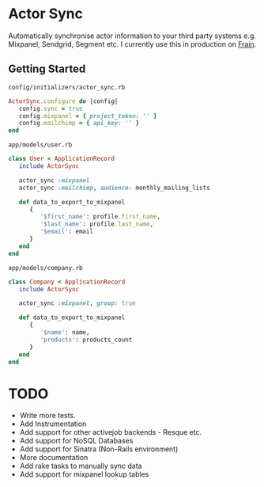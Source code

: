 # Actor Sync
Automatically synchronise actor information to your third party systems e.g. Mixpanel, Sendgrid, Segment etc. I currently use this in production on [Frain](https://frain.dev). 

## Getting Started
`config/initializers/actor_sync.rb`

```ruby
ActorSync.configure do |config|
   config.sync = true
   config.mixpanel = { project_token: '' }
   config.mailchimp = { api_key: '' }
end
```

`app/models/user.rb`
```ruby
class User < ApplicationRecord
   include ActorSync

   actor_sync :mixpanel
   actor_sync :mailchimp, audience: monthly_mailing_lists

   def data_to_export_to_mixpanel
      {
         '$first_name': profile.first_name,
         '$last_name': profile.last_name,
         '$email': email
      }
   end
end
```

`app/models/company.rb`
```ruby
class Company < ApplicationRecord
   include ActorSync

   actor_sync :mixpanel, group: true

   def data_to_export_to_mixpanel
      {
         '$name': name,
         'products': products_count
      }
   end
end

```

# TODO
- Write more tests.
- Add Instrumentation
- Add support for other activejob backends - Resque etc.
- Add support for NoSQL Databases
- Add support for Sinatra (Non-Rails environment)
- More documentation
- Add rake tasks to manually sync data
- Add support for mixpanel lookup tables
